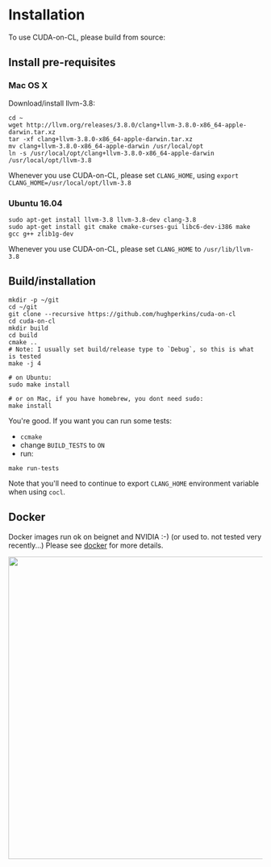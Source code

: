 # Installation

To use CUDA-on-CL, please build from source:

## Install pre-requisites

### Mac OS X

Download/install llvm-3.8:
```
cd ~
wget http://llvm.org/releases/3.8.0/clang+llvm-3.8.0-x86_64-apple-darwin.tar.xz
tar -xf clang+llvm-3.8.0-x86_64-apple-darwin.tar.xz
mv clang+llvm-3.8.0-x86_64-apple-darwin /usr/local/opt
ln -s /usr/local/opt/clang+llvm-3.8.0-x86_64-apple-darwin /usr/local/opt/llvm-3.8
```

Whenever you use CUDA-on-CL, please set `CLANG_HOME`, using `export CLANG_HOME=/usr/local/opt/llvm-3.8`

### Ubuntu 16.04

```
sudo apt-get install llvm-3.8 llvm-3.8-dev clang-3.8
sudo apt-get install git cmake cmake-curses-gui libc6-dev-i386 make gcc g++ zlib1g-dev
```

Whenever you use CUDA-on-CL, please set `CLANG_HOME` to `/usr/lib/llvm-3.8`

## Build/installation

```
mkdir -p ~/git
cd ~/git
git clone --recursive https://github.com/hughperkins/cuda-on-cl
cd cuda-on-cl
mkdir build
cd build
cmake ..
# Note: I usually set build/release type to `Debug`, so this is what is tested
make -j 4

# on Ubuntu:
sudo make install

# or on Mac, if you have homebrew, you dont need sudo:
make install
```

You're good.  If you want you can run some tests:
- `ccmake`
- change `BUILD_TESTS` to `ON`
- run:
```
make run-tests
```

Note that you'll need to continue to export `CLANG_HOME` environment variable when using `cocl`.

## Docker

Docker images run ok on beignet and NVIDIA :-)  (or used to. not tested very recently...)  Please see [docker](docker) for more details.

<img src="https://github.com/hughperkins/cuda-on-cl/raw/master/doc/img/dockerfile_beignet_cudasample.png?raw=true" width="600" />
